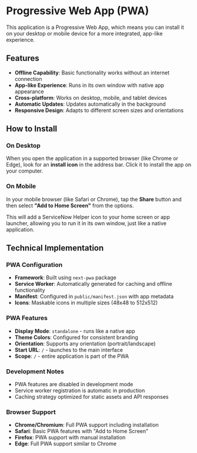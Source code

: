 # Progressive Web App (PWA)

This application is a Progressive Web App, which means you can install it on your desktop or mobile device for a more integrated, app-like experience.

## Features

- **Offline Capability**: Basic functionality works without an internet connection
- **App-like Experience**: Runs in its own window with native app appearance
- **Cross-platform**: Works on desktop, mobile, and tablet devices
- **Automatic Updates**: Updates automatically in the background
- **Responsive Design**: Adapts to different screen sizes and orientations

## How to Install

### On Desktop
When you open the application in a supported browser (like Chrome or Edge), look for an **install icon** in the address bar. Click it to install the app on your computer.

### On Mobile
In your mobile browser (like Safari or Chrome), tap the **Share** button and then select **"Add to Home Screen"** from the options.

This will add a ServiceNow Helper icon to your home screen or app launcher, allowing you to run it in its own window, just like a native application.

## Technical Implementation

### PWA Configuration
- **Framework**: Built using `next-pwa` package
- **Service Worker**: Automatically generated for caching and offline functionality
- **Manifest**: Configured in `public/manifest.json` with app metadata
- **Icons**: Maskable icons in multiple sizes (48x48 to 512x512)

### PWA Features
- **Display Mode**: `standalone` - runs like a native app
- **Theme Colors**: Configured for consistent branding
- **Orientation**: Supports any orientation (portrait/landscape)
- **Start URL**: `/` - launches to the main interface
- **Scope**: `/` - entire application is part of the PWA

### Development Notes
- PWA features are disabled in development mode
- Service worker registration is automatic in production
- Caching strategy optimized for static assets and API responses

### Browser Support
- **Chrome/Chromium**: Full PWA support including installation
- **Safari**: Basic PWA features with "Add to Home Screen"
- **Firefox**: PWA support with manual installation
- **Edge**: Full PWA support similar to Chrome